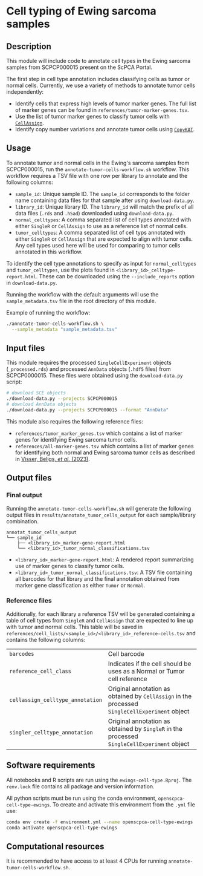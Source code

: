 # Cell typing of Ewing sarcoma samples

## Description

This module will include code to annotate cell types in the Ewing sarcoma samples from SCPCP000015 present on the ScPCA Portal.

The first step in cell type annotation includes classifying cells as tumor or normal cells.
Currently, we use a variety of methods to annotate tumor cells independently:

- Identify cells that express high levels of tumor marker genes.
The full list of marker genes can be found in `references/tumor-marker-genes.tsv`.
- Use the list of tumor marker genes to classify tumor cells with [`CellAssign`](https://docs.scvi-tools.org/en/stable/user_guide/models/cellassign.html).
- Identify copy number variations and annotate tumor cells using [`CopyKAT`](https://github.com/navinlabcode/copykat).

## Usage

To annotate tumor and normal cells in the Ewing's sarcoma samples from SCPCP000015, run the `annotate-tumor-cells-workflow.sh` workflow.
This workflow requires a TSV file with one row per library to annotate and the following columns:

- `sample_id`: Unique sample ID.
The `sample_id` corresponds to the folder name containing data files for that sample after using `download-data.py`.
- `library_id`: Unique library ID.
The `library_id` will match the prefix of all data files (`.rds` and `.h5ad`) downloaded using `download-data.py`.
- `normal_celltypes`: A comma separated list of cell types annotated with either `SingleR` or `CellAssign` to use as a reference list of normal cells.
- `tumor_celltypes`: A comma separated list of cell typs annotated with either `SingleR` or `CellAssign` that are expected to align with tumor cells.
Any cell types used here will be used for comparing to tumor cells annotated in this workflow.

To identify the cell type annotations to specify as input for `normal_celltypes` and `tumor_celltypes`, use the plots found in `<library_id>_celltype-report.html`.
These can be downloaded using the `--include_reports` option in `download-data.py`.

Running the workflow with the default arguments will use the `sample_metadata.tsv` file in the root directory of this module.

Example of running the workflow:

```sh
./annotate-tumor-cells-workflow.sh \
  --sample_metadata "sample_metadata.tsv"
```

## Input files

This module requires the processed `SingleCellExperiment` objects (`_processed.rds`) and processed `AnnData` objects (`.hdf5` files) from SCPCP0000015.
These files were obtained using the `download-data.py` script:

```sh
# download SCE objects
./download-data.py --projects SCPCP000015
# download AnnData objects
./download-data.py --projects SCPCP000015 --format "AnnData"
```
This module also requires the following reference files:

- `references/tumor_marker_genes.tsv` which contains a list of marker genes for identifying Ewing sarcoma tumor cells.
- `references/all-marker-genes.tsv` which contains a list of marker genes for identifying both normal and Ewing sarcoma tumor cells as described in [Visser, Beligs, _et al._ (2023)](https://doi.org/10.1158/2767-9764.CRC-23-0027).

## Output files

### Final output

Running the `annotate-tumor-cells-workflow.sh` will generate the following output files in `results/annotate_tumor_cells_output` for each sample/library combination.

```
annotat_tumor_cells_output
└── sample_id
    ├── <library_id>_marker-gene-report.html
    └── <library_id>_tumor_normal_classifications.tsv
```

- `<library_id>_marker-gene-report.html`: A rendered report summarizing use of marker genes to classify tumor cells.
- `<library_id>_tumor_normal_classifications.tsv`: A TSV file containing all barcodes for that library and the final annotation obtained from marker gene classification as either `Tumor` or `Normal`.

### Reference files

Additionally, for each library a reference TSV will be generated containing a table of cell types from `SingleR` and `CellAssign` that are expected to line up with tumor and normal cells.
This table will be saved in `references/cell_lists/<sample_id>/<library_id>_reference-cells.tsv` and contains the following columns:

|  |   |
| -------- | -------- |
| `barcodes` | Cell barcode |
| `reference_cell_class` | Indicates if the cell should be uses as a Normal or Tumor cell reference |
| `cellassign_celltype_annotation` | Original annotation as obtained by `CellAssign` in the processed `SingleCellExperiment` object |
| `singler_celltype_annotation` | Original annotation as obtained by `SingleR` in the processed `SingleCellExperiment` object |

## Software requirements

All notebooks and R scripts are run using the `ewings-cell-type.Rproj`.
The `renv.lock` file contains all package and version information.

All python scripts must be run using the conda environment, `openscpca-cell-type-ewings`.
To create and activate this environment from the `.yml` file use:

```sh
conda env create -f environment.yml --name openscpca-cell-type-ewings
conda activate openscpca-cell-type-ewings
```

## Computational resources

It is recommended to have access to at least 4 CPUs for running `annotate-tumor-cells-workflow.sh`.
